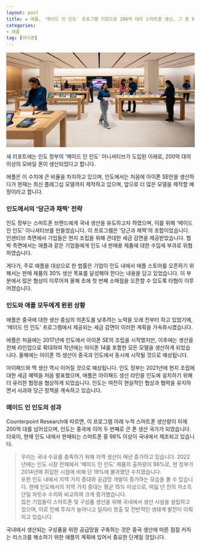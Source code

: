 ```yaml
---
layout: post  
title: ✚ 애플, '메이드 인 인도' 프로그램 지원으로 200억 대의 스마트폰 생산, 그 중 98%가 현지 생산
categories:
- 애플
tag: [아이폰]
---
```


<div class="markdown-image">
<img src="/assets/article_images/2023-08-15-india/1.jpg" alt="" align="middle"/></div>


<p class="drop-korean">
 새 리포트에는 인도 정부의 '메이드 인 인도' 이니셔티브가 도입된 이래로, 200억 대의 이상의 모바일 폰이 생산되었다고 합니다.
</p>

애플은 이 수치에 큰 비율을 차지하고 있으며, 인도에서는 처음에 아이폰 SE만을 생산하다가 현재는 최신 플래그십 모델까지 제작하고 있으며, 앞으로 더 많은 모델을 제작할 예정이라고 합니다.

### 인도에서의 '당근과 채찍' 전략
인도 정부는 스마트폰 브랜드에게 국내 생산을 유도하고자 하였으며, 이를 위해 '메이드 인 인도' 이니셔티브를 만들었습니다.
이 프로그램은 '당근과 채찍'의 조합이었습니다. 인센티브 측면에서 기업들은 현지 조립을 위해 관대한 세금 감면을 제공받았습니다. 협박 측면에서는 애플과 같은 기업들에게 인도 내 판매용 제품에 대한 수입세 부과로 위협하였습니다.

게다가, 주로 애플을 대상으로 한 법률은 기업이 인도 내에서 애플 스토어를 오픈하기 위해서는 판매 제품의 30% 생산 목표를 달성해야 한다는 내용을 담고 있었습니다. 이 부분에서 많은 협상이 이루어져 올해 초에 첫 번째 소매점을 오픈할 수 있도록 타협이 이루어졌습니다.

### 인도와 애플 모두에게 윈윈 상황
애플은 중국에 대한 생산 중심의 의존도를 낮추려는 노력을 오래 전부터 하고 있었기에, '메이드 인 인도' 프로그램에서 제공되는 세금 감면이 이러한 계획을 가속화시켰습니다.

애플은 처음에는 2017년에 인도에서 아이폰 SE의 조립을 시작했지만, 이후에는 생산을 전체 라인업으로 확대하여 작년에는 아이폰 14를 포함한 모든 모델을 생산하게 되었습니다. 올해에는 아이폰 15 생산이 중국과 인도에서 동시에 시작될 것으로 예상됩니다.

아이패드와 맥 생산 역시 이어질 것으로 예상됩니다. 인도 정부는 2021년에 현지 조립에 대한 세금 혜택을 처음 발표했으며, 애플은 아이패드 생산 라인을 인도에 설치하기 위해 더 유리한 협정을 협상하게 되었습니다. 인도는 여전히 현실적인 협상과 협력을 유지하면서 사과와 당근 정책을 계속하고 있습니다.

### 메이드 인 인도의 성과
Counterpoint Research에 따르면, 이 프로그램 아래 누적 스마트폰 생산량이 이제 200억 대를 넘어섰으며, 인도는 중국에 이어 두 번째로 큰 폰 생산 국가가 되었습니다.
더욱이, 현재 인도 내에서 판매되는 스마트폰 중 98% 이상이 국내에서 제조되고 있습니다.

>우리는 국내 수요를 충족하기 위해 지역 생산이 매년 증가하고 있습니다. 2022년에는 인도 시장 전체에서 '메이드 인 인도' 제품의 출하량이 98%로, 현 정부가 2014년에 취임한 시점에 비해 단 19%에 불과했던 수치였습니다. 
><br>
>또한 인도 내에서 지역 가치 증대와 공급망 개발이 증가하는 모습을 볼 수 있습니다. 현재 인도에서의 지역 가치 증대는 평균 15% 이상으로, 여덟 년 전의 저소득 단일 자릿수 수치와 비교하여 크게 증가했습니다. 
><br>
>많은 기업들이 스마트폰 및 구성품 생산을 위해 국내에서 생산 시설을 설립하고 있으며, 이로 인해 투자가 늘어나고 일자리 창출 및 전반적인 생태계 발전이 이뤄지고 있습니다.

국내에서 생산되는 구성품을 위한 공급망을 구축하는 것은 중국 생산에 따른 점점 커지는 리스크를 해소하기 위한 애플의 계획에 있어서 중요한 단계일 것입니다.